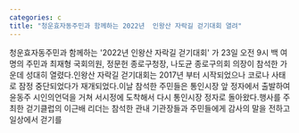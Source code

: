 ```yaml
---
categories: c
title: "청운효자동주민과 함께하는 2022년  인왕산 자락길 걷기대회 열려"
---
```

청운효자동주민과 함께하는 &#39;2022년 인왕산 자락길 걷기대회&#39; 가 23일 오전 9시 백 여명의 주민과 최재형 국회의원, 정문헌 종로구청장, 나도균 종로구의회 의장이 참석한 가운데 성대히 열렸다.인왕산 자락길 걷기대회는 2017년 부터 시작되었으나 코로나 사태로 잠정 중단되었다가 재개되었다.이날 참석한 주민들은 통인시장 앞 정자에서 출발하여 윤동주 시인의언덕을 거쳐 서시정에 도착해서 다시 통인시장 정자로 돌아왔다.행사를 주최한 걷기클럽의 이근배 리더는 참석한 관내 기관장들과 주민들에게 감사의 말을 전하고 일상에서 걷기를